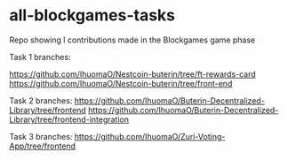 # all-blockgames-tasks
Repo showing l contributions made in the Blockgames game phase


Task 1 branches:

https://github.com/IhuomaO/Nestcoin-buterin/tree/ft-rewards-card
https://github.com/IhuomaO/Nestcoin-buterin/tree/front-end



Task 2 branches:
https://github.com/IhuomaO/Buterin-Decentralized-Library/tree/frontend
https://github.com/IhuomaO/Buterin-Decentralized-Library/tree/frontend-integration


Task 3 branches:
https://github.com/IhuomaO/Zuri-Voting-App/tree/frontend
